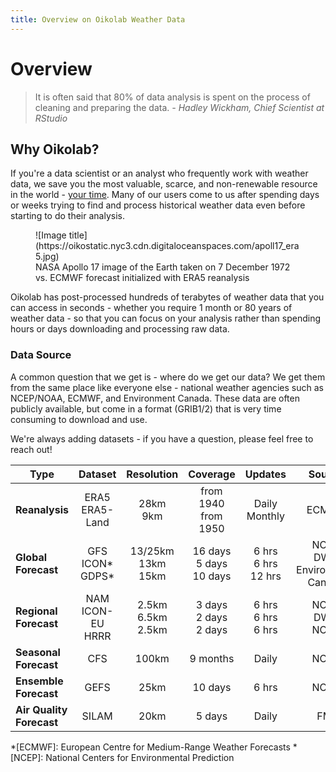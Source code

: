 ```yaml
---
title: Overview on Oikolab Weather Data 
---
```


# Overview

> It is often said that 80% of data analysis is spent on the process of cleaning and preparing the data. *- Hadley Wickham, Chief Scientist at RStudio*

## Why Oikolab?

If you're a data scientist or an analyst who frequently work with weather data, we save you the most valuable, scarce, and non-renewable resource in the world - <u>your time</u>. Many of our users come to us after spending days or weeks trying to find and process historical weather data even before starting to do their analysis. 

<figure markdown>
  ![Image title](https://oikostatic.nyc3.cdn.digitaloceanspaces.com/apoll17_era5.jpg)
  <figcaption>NASA Apollo 17 image of the Earth taken on 7 December 1972 vs. ECMWF forecast initialized with ERA5 reanalysis</figcaption>
</figure>


Oikolab has post-processed hundreds of terabytes of weather data that you can access in seconds - whether you require 1 month or 80 years of weather data - so that you can focus on your analysis rather than spending hours or days downloading and processing raw data.

### Data Source

A common question that we get is - where do we get our data? We get them from the same place like everyone else - national weather agencies such as NCEP/NOAA, ECMWF, and Environment Canada. These data are often publicly available, but come in a format (GRIB1/2) that is very time consuming to download and use.

We're always adding datasets - if you have a question, please feel free to reach out!

| Type                        |             Dataset              |          Resolution           |              Coverage              |          Updates           | Source 
|-----------------------------|:--------------------------------:|:-----------------------------:|:----------------------------------:|:--------------------------:| :----: 
| **Reanalysis**              |       ERA5 <br/> ERA5-Land       |        28km <br/> 9km         |     from 1940 <br/> from 1950      |     Daily<br/>Monthly      | ECMWF
| **Global<br/>  Forecast**   | GFS <br/> ICON* <br/> GDPS*<br/> | 13/25km <br/> 13km <br/> 15km | 16 days <br/> 5 days <br/> 10 days | 6 hrs<br/>6 hrs<br/>12 hrs | NCEP<br/> DWD<br/>Environment Canada
| **Regional<br/>  Forecast** |    NAM <br/>ICON-EU<br/>HRRR     |   2.5km<br/>6.5km<br/>2.5km   |   3 days<br/> 2 days <br/>2 days   | 6 hrs<br/>6 hrs<br/>6 hrs  | NCEP<br/> DWD <br/> NCEP
| **Seasonal<br/>  Forecast** |               CFS                |             100km             |              9 months              |           Daily            | NCEP
| **Ensemble Forecast**       |          GEFS                    |             25km              |              10 days               |           6 hrs            | NCEP 
| **Air Quality Forecast**    |              SILAM               |             20km              |               5 days               |           Daily            | FMI

*[ECMWF]: European Centre for Medium-Range Weather Forecasts
*[NCEP]: National Centers for Environmental Prediction
